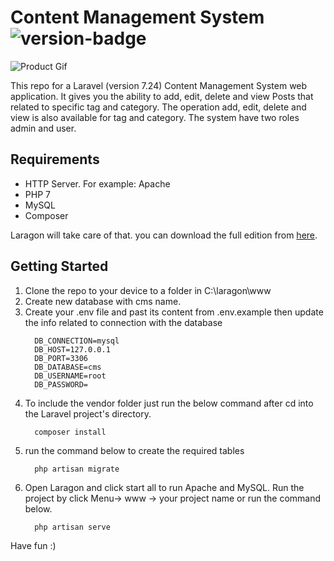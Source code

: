 # Content Management System ![version-badge]
![Product Gif](demo.gif)

This repo for a Laravel (version 7.24) Content Management System web application.
It gives you the ability to add, edit, delete and view 
Posts that related to specific tag and category. 
The operation add, edit, delete and view is also available for tag and category.
The system have two roles admin and user.  

## Requirements
- HTTP Server. For example: Apache
- PHP 7
- MySQL
- Composer

Laragon will take care of that. you can download the full edition from [here](https://laragon.org/download/).

## Getting Started
1. Clone the repo to your device to a folder in C:\laragon\www
2. Create new database with cms name.
3. Create your .env file and past its content from .env.example then update the info related to connection with the database
    ```
      DB_CONNECTION=mysql
      DB_HOST=127.0.0.1
      DB_PORT=3306
      DB_DATABASE=cms
      DB_USERNAME=root
      DB_PASSWORD=
    ```
 4. To include the vendor folder just run the below command after cd into the Laravel project's directory.
    ```
      composer install
    ``` 
 5. run the command below to create the required tables
    ```
      php artisan migrate
    ```     
 5. Open Laragon and click start all to run Apache and MySQL. Run the project by click Menu-> www -> your project name or run the command below.
    ```
      php artisan serve
    ```

 Have fun :) 


 [version-badge]: https://img.shields.io/badge/version-1.0-blue.svg


